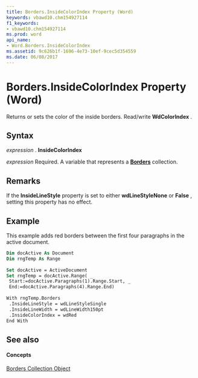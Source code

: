 ```yaml
---
title: Borders.InsideColorIndex Property (Word)
keywords: vbawd10.chm154927114
f1_keywords:
- vbawd10.chm154927114
ms.prod: word
api_name:
- Word.Borders.InsideColorIndex
ms.assetid: 9c626b1f-1696-4e73-10ef-9cec5d354559
ms.date: 06/08/2017
---
```



# Borders.InsideColorIndex Property (Word)

Returns or sets the color of the inside borders. Read/write **WdColorIndex** .


## Syntax

 _expression_ . **InsideColorIndex**

 _expression_ Required. A variable that represents a **[Borders](borders-object-word.md)** collection.


## Remarks

If the **InsideLineStyle** property is set to either **wdLineStyleNone** or **False** , setting this property has no effect.


## Example

This example adds red borders between the first four paragraphs in the active document.


```vb
Dim docActive As Document 
Dim rngTemp As Range 
 
Set docActive = ActiveDocument 
Set rngTemp = docActive.Range( _ 
 Start:=docActive.Paragraphs(1).Range.Start, _ 
 End:=docActive.Paragraphs(4).Range.End) 
 
With rngTemp.Borders 
 .InsideLineStyle = wdLineStyleSingle 
 .InsideLineWidth = wdLineWidth150pt 
 .InsideColorIndex = wdRed 
End With
```


## See also


#### Concepts


[Borders Collection Object](borders-object-word.md)

